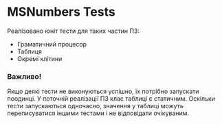 # MSNumbers Tests

Реалізовано юніт тести для таких частин ПЗ:
* Граматичний процесор
* Таблиця
* Окремі клітини

### Важливо!

Якщо деякі тести не виконуються успішно, їх потрібно запускати поодинці. У поточній реалізації ПЗ клас таблиці є статичним. 
Оскільки тести запускаються одночасно, значення у таблиці можуть переписуватися іншими тестами і не відповідати очікуваним.
